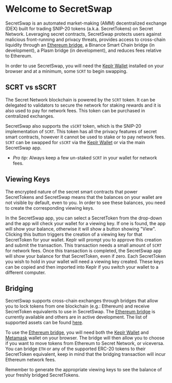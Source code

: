 # Welcome to SecretSwap

SecretSwap is an automated market-making (AMM) decentralized exchange (DEX) built for trading SNIP-20 tokens (a.k.a. SecretTokens) on Secret Network. Leveraging secret contracts, SecretSwap protects users against malicious front-running and privacy threats, provides access to cross-chain liquidity through an [Ethereum bridge](https://bridge.scrt.network/), a Binance Smart Chain bridge (in development), a Plasm bridge (in development), and reduces fees relative to Ethereum.

In order to use SecretSwap, you will need the [Keplr Wallet](https://wallet.keplr.app/) installed on your browser and at a minimum, some `SCRT` to begin swapping.

## SCRT vs sSCRT

The Secret Network blockchain is powered by the `SCRT` token. It can be delegated to validators to secure the network for staking rewards and it is also used to pay for network fees. This token can be purchased in centralized exchanges.

SecretSwap also supports the `sSCRT` token, which is the SNIP-20 implementation of `SCRT`. This token has all the privacy features of secret smart contracts, however it cannot be used to stake or to pay network fees. `SCRT` can be swapped for `sSCRT` via the [Keplr Wallet](https://wallet.keplr.app/) or via the main SecretSwap app.

- *Pro tip:* Always keep a few un-staked `SCRT` in your wallet for network fees.

## Viewing Keys

The encrypted nature of the secret smart contracts that power SecretTokens and SecretSwap means that the balances on your wallet are not visible by default, even to you. In order to see these balances, you need to create the corresponding viewing keys.

In the SecretSwap app, you can select a SecretToken from the drop-down and the app will check your wallet for a viewing key. If one is found, the app will show your balance, otherwise it will show a button showing "View". Clicking this button triggers the creation of a viewing key for that SecretToken for your wallet. Keplr will prompt you to approve this creation and submit the transaction. This transaction needs a small amount of `SCRT` for network fees. Once this transaction is completed, the SecretSwap app will show your balance for that SecretToken, even if zero. Each SecretToken you wish to hold in your wallet will need a viewing key created. These keys can be copied and then imported into Keplr if you switch your wallet to a different computer.


## Bridging

SecretSwap supports cross-chain exchanges through bridges that allow you to lock tokens from one blockchain (e.g.: Ethereum) and receive SecretToken equivalents to use in SecretSwap. The [Ethereum bridge](https://bridge.scrt.network/) is currently available and others are in active development. The list of supported assets can be found [here](https://bridge.scrt.network/tokens).

To use the [Ethereum bridge](https://bridge.scrt.network/), you will need both the [Keplr Wallet](https://wallet.keplr.app/) and [Metamask](https://metamask.io) wallet on your browser. The bridge will then allow you to choose if you want to move tokens from Ethereum to Secret Network, or viceversa. You can bridge `ETH` or any of the supported ERC-20 tokens to their SecretToken equivalent, keep in mind that the bridging transaction will incur Ethereum network fees.

Remember to generate the appropriate viewing keys to see the balance of your freshly bridged SecretTokens.

